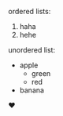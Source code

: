 ordered lists:
  1. haha
  2. hehe
  
unordered list:
  * apple
      * green
      * red
  * banana
  
:heart:
